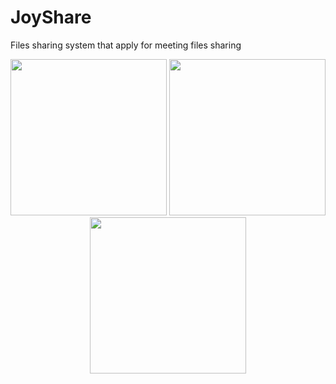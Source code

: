 # JoyShare
Files sharing system that apply for meeting files sharing
<p align="center">
  <img src="https://github.com/yesuntianyi/JoyShare/blob/master/JoyShare_screenshot/files.jpg" width="250"/>
  <img src="https://github.com/yesuntianyi/JoyShare/blob/master/JoyShare_screenshot/share.jpg" width="250"/>
  <img src="https://github.com/yesuntianyi/JoyShare/blob/master/JoyShare_screenshot/userinfo.jpg" width="250"/>
</p>
